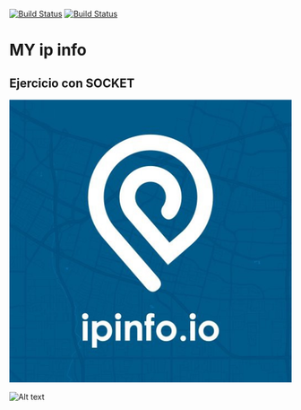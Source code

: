 [![Build Status](https://img.shields.io/badge/Python-3.7-green?logo=python)]()
[![Build Status](https://img.shields.io/badge/Api-ipinfo.io-blue?logo=ip)]()

# MY ip info



## Ejercicio con SOCKET


![Alt text](https://github.com/BarbatosRE/My-ip-info/blob/master/0_1MELUoNttmEQVseZ.jpg)


![Alt text](https://github.com/BarbatosRE/Repo-3/blob/master/agit.png?raw=true "chula y coffy")
